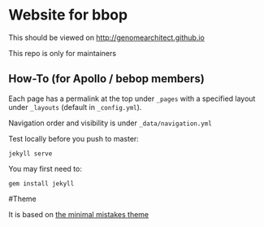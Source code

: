 # Website for bbop

This should be viewed on http://genomearchitect.github.io

This repo is only for maintainers

## How-To (for Apollo / bebop members)

<!--Edit the menu: see _data/sidebar_doc.yml-->

Each page has a permalink at the top under ```_pages``` with a specified layout under ```_layouts``` (default in ```_config.yml```).   

Navigation order and visibility is under ```_data/navigation.yml```


Test locally before you push to master:

```
jekyll serve
```

You may first need to:

```
gem install jekyll
```

#Theme

It is based on [the minimal mistakes theme](https://mmistakes.github.io/minimal-mistakes/)

